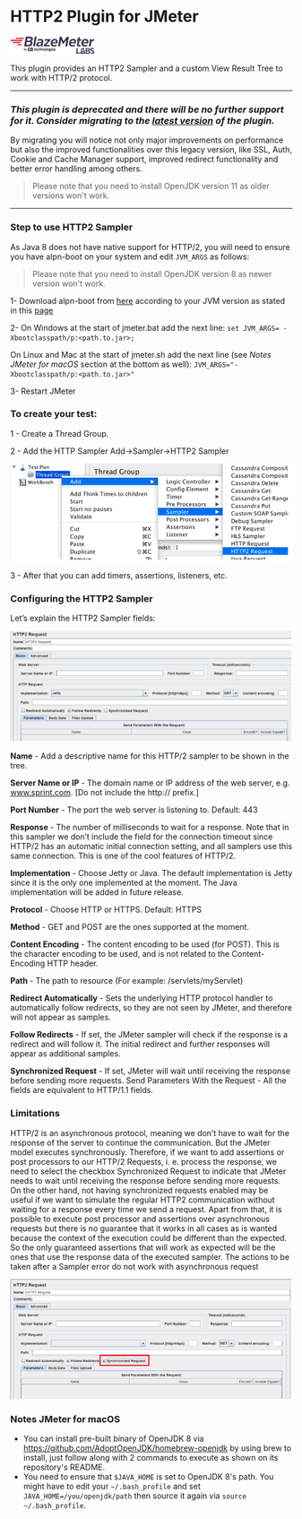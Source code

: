 # HTTP2 Plugin for JMeter

![labs-logo](blazemeter-labs-logo.png)

This plugin provides an HTTP2 Sampler and a custom View Result Tree to work with HTTP/2 protocol.

---
### *This plugin is deprecated and there will be no further support for it. Consider migrating to the [latest version](https://github.com/Blazemeter/jmeter-http2-plugin/tree/master) of the plugin.*

By migrating you will notice not only major improvements on performance but also the improved functionalities over this legacy version, like SSL, Auth, Cookie and Cache Manager support, improved redirect functionality and better error handling among others.

> Please note that you need to install OpenJDK version 11 as older versions won't work.
---

### Step to use HTTP2 Sampler

As Java 8 does not have native support for HTTP/2, you will need to ensure you have alpn-boot on your system and edit `JVM_ARGS` as follows:

> Please note that you need to install OpenJDK version 8 as newer version won't work.

1- Download alpn-boot from [here](https://mvnrepository.com/artifact/org.mortbay.jetty.alpn/alpn-boot) according to your JVM version as stated in this [page](https://www.eclipse.org/jetty/documentation/jetty-9/index.html#alpn)
	
2- On Windows at the start of jmeter.bat add the next line:
		`set JVM_ARGS= -Xbootclasspath/p:<path.to.jar>;`

   On Linux and Mac at the start of jmeter.sh add the next line (see _Notes JMeter for macOS_ section at the bottom as well):
		`JVM_ARGS="-Xbootclasspath/p:<path.to.jar>"`

3- Restart JMeter

### To create your test:

1 - Create a Thread Group.

2 - Add the HTTP Sampler Add->Sampler->HTTP2 Sampler

![](addHTTP2Sampler.png)

3 - After that you can add timers, assertions, listeners, etc.

### Configuring the HTTP2 Sampler

Let’s explain the HTTP2 Sampler fields:

![](http2Sampler.png)

**Name** - Add a descriptive name for this HTTP/2 sampler to be shown in the tree.

**Server Name or IP** -   The domain name or IP address of the web server, e.g. www.sprint.com. [Do not include the http:// prefix.]

**Port Number** - The port the web server is listening to. Default: 443

**Response** - The number of milliseconds to wait for a response. Note that in this sampler we don’t include the field for the connection timeout since HTTP/2 has an automatic initial connection setting, and all samplers use this same connection. This is one of the cool features of HTTP/2. 

**Implementation** - Choose Jetty or Java. The default implementation is Jetty since it is the only one implemented at the moment. The Java implementation will be added in future release. 

**Protocol** - Choose   HTTP or HTTPS. Default: HTTPS

**Method** -  GET and POST are the ones supported at the moment.

**Content Encoding** - The content encoding to be used (for POST). This is the character encoding to be used, and is not related to the Content-Encoding HTTP header.

**Path** - The path to resource (For example: /servlets/myServlet)

**Redirect Automatically** - Sets the underlying HTTP protocol handler to automatically follow redirects, so they are not seen by JMeter, and therefore will not appear as samples. 

**Follow Redirects** -  If set, the JMeter sampler will check if the response is a redirect and will follow it. The initial redirect and further responses will appear as additional samples.

**Synchronized Request** - If set, JMeter will wait until receiving the response before sending more requests.
Send Parameters With the Request - All the fields are equivalent to HTTP/1.1 fields.

### Limitations

HTTP/2 is an asynchronous protocol, meaning we don’t have to wait for the response of the server to continue the communication. But the JMeter model executes synchronously. Therefore, if we want to add assertions or post processors to our HTTP/2 Requests, i. e. process the response, we need to select the checkbox Synchronized Request to indicate that JMeter needs to wait until receiving the response before sending more requests. On the other hand, not having synchronized requests enabled may be useful if we want to simulate the regular HTTP2 communication without waiting for a response every time we send a request. Apart from that, it is possible to execute post processor and assertions over asynchronous requests but there is no guarantee that it works in all cases as is wanted because the context of the execution could be different than the expected. So the only guaranteed assertions that will work as expected will be the ones that use the response data of the executed sampler. The actions to be taken after a Sampler error do not work with asynchronous request

![](syncRequest.png)

### Notes JMeter for macOS

* You can install pre-built binary of OpenJDK 8 via https://github.com/AdoptOpenJDK/homebrew-openjdk by using brew to install, just follow along with 2 commands to execute as shown on its repository's README.
* You need to ensure that `$JAVA_HOME` is set to OpenJDK 8's path. You might have to edit your `~/.bash_profile` and set `JAVA_HOME=/you/openjdk/path` then source it again via `source ~/.bash_profile`.
